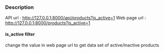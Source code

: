 ### Description

API url : http://127.0.0.1:8000/api/products?is_active=1
Web page url : http://127.0.0.1:8000/products?is_active=1

#### is_active filter
change the value in web page url to get data set of active/inactive products